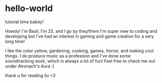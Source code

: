 # hello-world
tutorial time babey!


Howdy! I'm Basil, I'm 25, and I go by they/them
I'm super new to coding and developing but I've had an interest in gaming and game creation for a very long time!

I like the color yellow, gardening, cooking, games, horror, and making cool things.
I do produce music as a profession and I've done some soundtracking work, which is always a lot of fun! Feel free to check me out under Atronach's Aura :)

thank u for reading ilu <3 
